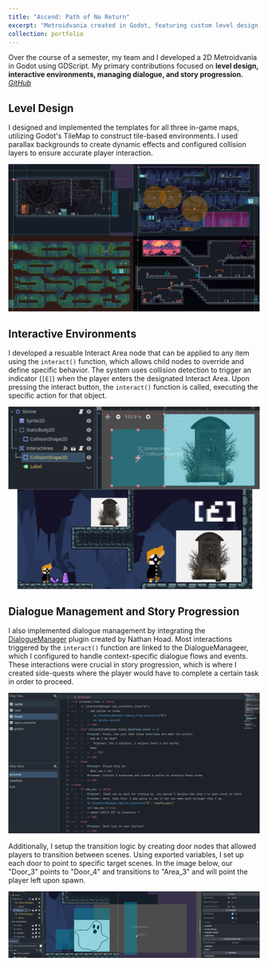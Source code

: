 ```yaml
---
title: "Ascend: Path of No Return"
excerpt: "Metroidvania created in Godot, featuring custom level design, interactive dialogue, and dynamic story progression. Team project written in GDScript. To visit the GitHub repository, click [here](https://github.com/acortez1003/Ascend-Path-of-No-Return).<br/><img src='/images/ascend.PNG'>"
collection: portfolio
---
```


Over the course of a semester, my team and I developed a 2D Metroidvania in Godot using GDScript. My primary contributions focused on **level design, interactive environments, managing dialogue, and story progression.** [*GitHub*](https://github.com/acortez1003/Ascend-Path-of-No-Return)

## Level Design

I designed and implemented the templates for all three in-game maps, utilizing Godot's TileMap to construct tile-based environments. I used parallax backgrounds to create dynamic effects and configured collision layers to ensure accurate player interaction.

![Level design](/images/level_design.png)

## Interactive Environments

I developed a resuable Interact Area node that can be applied to any item using the `interact()` function, which allows child nodes to override and define specific behavior. The system uses collision detection to trigger an indicator (`[E]`) when the player enters the designated Interact Area. Upon pressing the interact button, the `interact()` function is called, executing the specific action for that object.

![Interact area](/images/interact_area.png)

## Dialogue Management and Story Progression

I also implemented dialogue management by integrating the [DialogueManager](https://github.com/nathanhoad/godot_dialogue_manager) plugin created by Nathan Hoad. Most interactions triggered by the `interact()` function are linked to the DialogueManageer, which I configured to handle context-specific dialogue flows and events. These interactions were crucial in story progression, which is where I created side-quests where the player would have to complete a certain task in order to proceed.

![Dialogue manager](/images/dialogue_manager.PNG)

Additionally, I setup the transition logic by creating door nodes that allowed players to transition between scenes. Using exported variables, I set up each door to point to specific target scenes. In the image below, our "Door_3" points to "Door_4" and transitions to "Area_3" and will point the player left upon spawn.

![Door](/images/door.PNG)
